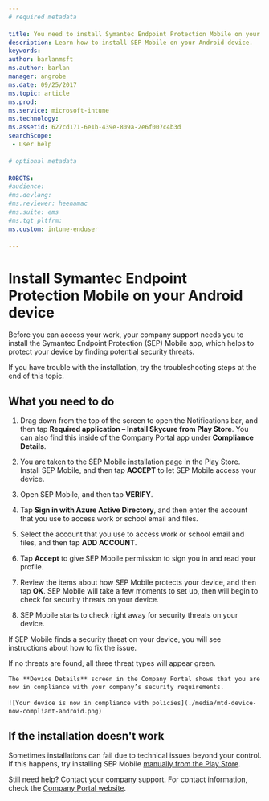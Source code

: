 ```yaml
---
# required metadata

title: You need to install Symantec Endpoint Protection Mobile on your Android device | Microsoft Docs
description: Learn how to install SEP Mobile on your Android device.
keywords:
author: barlanmsft
ms.author: barlan
manager: angrobe
ms.date: 09/25/2017
ms.topic: article
ms.prod:
ms.service: microsoft-intune
ms.technology:
ms.assetid: 627cd171-6e1b-439e-809a-2e6f007c4b3d
searchScope:
 - User help

# optional metadata

ROBOTS:  
#audience:
#ms.devlang:
#ms.reviewer: heenamac
#ms.suite: ems
#ms.tgt_pltfrm:
ms.custom: intune-enduser

---
```


# Install Symantec Endpoint Protection Mobile on your Android device

Before you can access your work, your company support needs you to install the Symantec Endpoint Protection (SEP) Mobile app, which helps to protect your device by finding potential security threats.

If you have trouble with the installation, try the troubleshooting steps at the end of this topic.

## What you need to do

1. Drag down from the top of the screen to open the Notifications bar, and then tap **Required application – Install Skycure from Play Store**. You can also find this inside of the Company Portal app under __Compliance Details__.

2. You are taken to the SEP Mobile installation page in the Play Store. Install SEP Mobile, and then tap **ACCEPT** to let SEP Mobile access your device.

3. Open SEP Mobile, and then tap **VERIFY**.

4. Tap **Sign in with Azure Active Directory**, and then enter the account that you use to access work or school email and files.

5. Select the account that you use to access work or school email and files, and then tap **ADD ACCOUNT**.

6. Tap **Accept** to give SEP Mobile permission to sign you in and read your profile.

7. Review the items about how SEP Mobile protects your device, and then tap **OK**. SEP Mobile will take a few moments to set up, then will begin to check for security threats on your device.

8. SEP Mobile starts to check right away for security threats on your device.

  If SEP Mobile finds a security threat on your device, you will see instructions about how to fix the issue.

  <!--![Skycure found a security threat.](./media/skycure-found-a-threat-android.png)-->

  If no threats are found, all three threat types will appear green.

	The **Device Details** screen in the Company Portal shows that you are now in compliance with your company’s security requirements.

	![Your device is now in compliance with policies](./media/mtd-device-now-compliant-android.png)

## If the installation doesn't work

Sometimes installations can fail due to technical issues beyond your control. If this happens, try installing SEP Mobile [manually from the Play Store](https://play.google.com/store/apps/details?id=com.skycure.skycure).

Still need help? Contact your company support. For contact information, check the [Company Portal website](http://portal.manage.microsoft.com).
